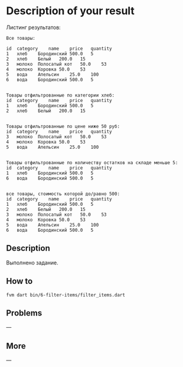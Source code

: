 # Description of your result

Листинг результатов:

```
Все товары:

id	category	name	price	quantity
1	хлеб	Бородинский	500.0	5
2	хлеб	Белый	200.0	15
3	молоко	Полосатый кот	50.0	53
4	молоко	Коровка	50.0	53
5	вода	Апельсин	25.0	100
6	вода	Бородинский	500.0	5


Товары отфильтрованные по категории хлеб:
id	category	name	price	quantity
1	хлеб	Бородинский	500.0	5
2	хлеб	Белый	200.0	15


Товары отфильтрованные по цене ниже 50 руб:
id	category	name	price	quantity
3	молоко	Полосатый кот	50.0	53
4	молоко	Коровка	50.0	53
5	вода	Апельсин	25.0	100


Товары отфильтрованные по количеству остатков на складе меньше 5:
id	category	name	price	quantity
1	хлеб	Бородинский	500.0	5
6	вода	Бородинский	500.0	5


все товары, стоимость которой до/равно 500:
id	category	name	price	quantity
1	хлеб	Бородинский	500.0	5
2	хлеб	Белый	200.0	15
3	молоко	Полосатый кот	50.0	53
4	молоко	Коровка	50.0	53
5	вода	Апельсин	25.0	100
6	вода	Бородинский	500.0	5
```

## Description

Выполнено задание.

## How to

`fvm dart bin/6-filter-items/filter_items.dart`

## Problems

—

## More

—
